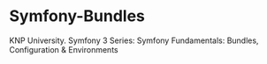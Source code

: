 # Symfony-Bundles
KNP University. Symfony 3 Series: Symfony Fundamentals: Bundles, Configuration &amp; Environments

